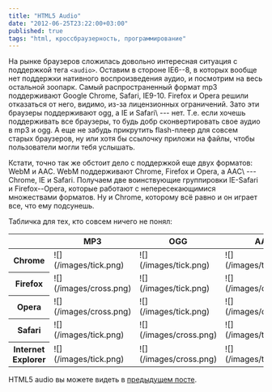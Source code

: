 ```yaml
---
title: "HTML5 Audio"
date: "2012-06-25T23:22:00+03:00"
published: true
tags: "html, кроссбраузерность, программирование"
---
```


На рынке браузеров сложилась довольно интересная ситуация с поддержкой тега `<audio>`. Оставим в стороне IE6--8,
в которых вообще нет поддержки нативного воспроизведения аудио, и посмотрим на весь остальной зоопарк.
Самый распространенный формат mp3 поддерживают Google Chrome, Safari, IE9-10. Firefox и Opera решили отказаться от него,
видимо, из-за лицензионных ограничений. Зато эти браузеры поддерживают ogg, а IE и Safari\ --- нет. Т.е. если хочешь
поддерживать все браузеры, то будь добр сконвертировать свое аудио в mp3 и ogg. А еще не забудь прикрутить flash-плеер
для совсем старых браузеров, ну или хотя бы ссылочку приложи на файлы, чтобы пользователи могли тебя услышать.

Кстати, точно так же обстоит дело с поддержкой еще двух форматов: WebM и AAC. WebM поддерживают Chrome, Firefox и Opera,
а AAC\ --- Chrome, IE и Safari. Получаем две воинствующие группировки IE-Safari и Firefox--Opera, которые работают
с непересекающимися множествами форматов. Ну и Chrome, которому всё равно и он играет все, что ему подсунешь.

Табличка для тех, кто совсем ничего не понял:

<table class="table table-striped">
<thead>
<tr>
<th>&nbsp;</th>
<th>MP3</th>
<th>OGG</th>
<th>AAC</th>
<th>WebM</th>
</tr>
</thead>
<tr>
<th>Chrome</th>
<td>![](/images/tick.png)</td>
<td>![](/images/tick.png)</td>
<td>![](/images/tick.png)</td>
<td>![](/images/tick.png)</td>
</tr>
<tr>
<th>Firefox</th>
<td>![](/images/cross.png)</td>
<td>![](/images/tick.png)</td>
<td>![](/images/cross.png)</td>
<td>![](/images/tick.png)</td>
</tr>
<tr>
<th>Opera</th>
<td>![](/images/cross.png)</td>
<td>![](/images/tick.png)</td>
<td>![](/images/cross.png)</td>
<td>![](/images/tick.png)</td>
</tr>
<tr>
<th>Safari</th>
<td>![](/images/tick.png)</td>
<td>![](/images/cross.png)</td>
<td>![](/images/tick.png)</td>
<td>![](/images/cross.png)</td>
</tr>
<tr>
<th>Internet Explorer</th>
<td>![](/images/tick.png)</td>
<td>![](/images/cross.png)</td>
<td>![](/images/tick.png)</td>
<td>![](/images/cross.png)</td>
</tr>
</table>


HTML5 audio вы можете видеть в [предыдущем посте](/post/musicinmyhead/).
